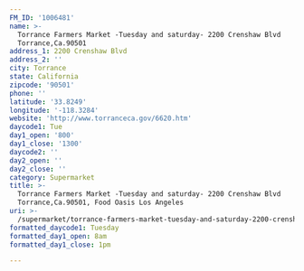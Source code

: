 ```yaml
---
FM_ID: '1006481'
name: >-
  Torrance Farmers Market -Tuesday and saturday- 2200 Crenshaw Blvd
  Torrance,Ca.90501
address_1: 2200 Crenshaw Blvd
address_2: ''
city: Torrance
state: California
zipcode: '90501'
phone: ''
latitude: '33.8249'
longitude: '-118.3284'
website: 'http://www.torranceca.gov/6620.htm'
daycode1: Tue
day1_open: '800'
day1_close: '1300'
daycode2: ''
day2_open: ''
day2_close: ''
category: Supermarket
title: >-
  Torrance Farmers Market -Tuesday and saturday- 2200 Crenshaw Blvd
  Torrance,Ca.90501, Food Oasis Los Angeles
uri: >-
  /supermarket/torrance-farmers-market-tuesday-and-saturday-2200-crenshaw-blvd-torrance-ca-90501/
formatted_daycode1: Tuesday
formatted_day1_open: 8am
formatted_day1_close: 1pm

---
```

